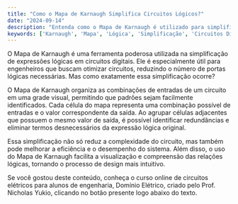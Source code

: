 ```yaml
---
title: "Como o Mapa de Karnaugh Simplifica Circuitos Lógicos?"
date: "2024-09-14"
description: "Entenda como o Mapa de Karnaugh é utilizado para simplificar circuitos lógicos em engenharia elétrica."
keywords: ['Karnaugh', 'Mapa', 'Lógica', 'Simplificação', 'Circuitos Digitais']
---
```


O Mapa de Karnaugh é uma ferramenta poderosa utilizada na simplificação de expressões lógicas em circuitos digitais. Ele é especialmente útil para engenheiros que buscam otimizar circuitos, reduzindo o número de portas lógicas necessárias. Mas como exatamente essa simplificação ocorre?

O Mapa de Karnaugh organiza as combinações de entradas de um circuito em uma grade visual, permitindo que padrões sejam facilmente identificados. Cada célula do mapa representa uma combinação possível de entradas e o valor correspondente da saída. Ao agrupar células adjacentes que possuem o mesmo valor de saída, é possível identificar redundâncias e eliminar termos desnecessários da expressão lógica original.

Essa simplificação não só reduz a complexidade do circuito, mas também pode melhorar a eficiência e o desempenho do sistema. Além disso, o uso do Mapa de Karnaugh facilita a visualização e compreensão das relações lógicas, tornando o processo de design mais intuitivo.

Se você gostou deste conteúdo, conheça o curso online de circuitos elétricos para alunos de engenharia, Domínio Elétrico, criado pelo Prof. Nicholas Yukio, clicando no botão presente logo abaixo do texto.